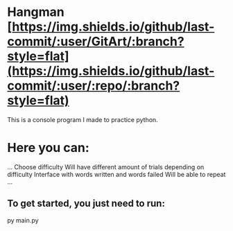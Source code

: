 # Hangman [https://img.shields.io/github/last-commit/:user/GitArt/:branch?style=flat](https://img.shields.io/github/last-commit/:user/:repo/:branch?style=flat)
This is a console program I made to practice python.

# Here you can:
...
    Choose difficulty
    Will have different amount of trials depending on difficulty
    Interface with words written and words failed
    Will be able to repeat
...    
## To get started, you just need to run:

py main.py
